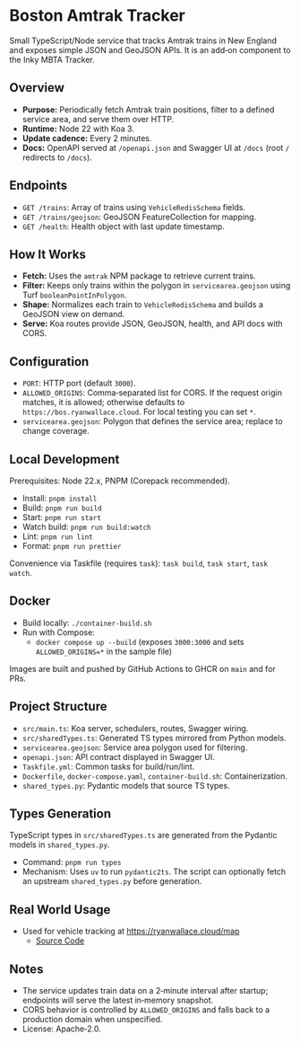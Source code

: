 # Boston Amtrak Tracker

Small TypeScript/Node service that tracks Amtrak trains in New England and exposes simple JSON and GeoJSON APIs. It is an add‑on component to the Inky MBTA Tracker.

## Overview
- **Purpose:** Periodically fetch Amtrak train positions, filter to a defined service area, and serve them over HTTP.
- **Runtime:** Node 22 with Koa 3.
- **Update cadence:** Every 2 minutes.
- **Docs:** OpenAPI served at `/openapi.json` and Swagger UI at `/docs` (root `/` redirects to `/docs`).

## Endpoints
- `GET /trains`: Array of trains using `VehicleRedisSchema` fields.
- `GET /trains/geojson`: GeoJSON FeatureCollection for mapping.
- `GET /health`: Health object with last update timestamp.

## How It Works
- **Fetch:** Uses the `amtrak` NPM package to retrieve current trains.
- **Filter:** Keeps only trains within the polygon in `servicearea.geojson` using Turf `booleanPointInPolygon`.
- **Shape:** Normalizes each train to `VehicleRedisSchema` and builds a GeoJSON view on demand.
- **Serve:** Koa routes provide JSON, GeoJSON, health, and API docs with CORS.

## Configuration
- `PORT`: HTTP port (default `3000`).
- `ALLOWED_ORIGINS`: Comma‑separated list for CORS. If the request origin matches, it is allowed; otherwise defaults to `https://bos.ryanwallace.cloud`. For local testing you can set `*`.
- `servicearea.geojson`: Polygon that defines the service area; replace to change coverage.

## Local Development
Prerequisites: Node 22.x, PNPM (Corepack recommended).

- Install: `pnpm install`
- Build: `pnpm run build`
- Start: `pnpm run start`
- Watch build: `pnpm run build:watch`
- Lint: `pnpm run lint`
- Format: `pnpm run prettier`

Convenience via Taskfile (requires `task`): `task build`, `task start`, `task watch`.

## Docker
- Build locally: `./container-build.sh`
- Run with Compose:
  - `docker compose up --build` (exposes `3000:3000` and sets `ALLOWED_ORIGINS=*` in the sample file)

Images are built and pushed by GitHub Actions to GHCR on `main` and for PRs.

## Project Structure
- `src/main.ts`: Koa server, schedulers, routes, Swagger wiring.
- `src/sharedTypes.ts`: Generated TS types mirrored from Python models.
- `servicearea.geojson`: Service area polygon used for filtering.
- `openapi.json`: API contract displayed in Swagger UI.
- `Taskfile.yml`: Common tasks for build/run/lint.
- `Dockerfile`, `docker-compose.yaml`, `container-build.sh`: Containerization.
- `shared_types.py`: Pydantic models that source TS types.

## Types Generation
TypeScript types in `src/sharedTypes.ts` are generated from the Pydantic models in `shared_types.py`.

- Command: `pnpm run types`
- Mechanism: Uses `uv` to run `pydantic2ts`. The script can optionally fetch an upstream `shared_types.py` before generation.

## Real World Usage
- Used for vehicle tracking at <https://ryanwallace.cloud/map> 
  - [Source Code](https://github.com/cubismod/ryanwallace.cloud/blob/main/ryanwallace.cloud/map/src/amtrak.ts)

## Notes
- The service updates train data on a 2‑minute interval after startup; endpoints will serve the latest in‑memory snapshot.
- CORS behavior is controlled by `ALLOWED_ORIGINS` and falls back to a production domain when unspecified.
- License: Apache‑2.0.
